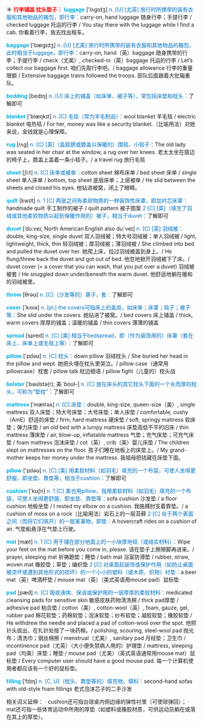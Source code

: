 ☀ <font color="red">**行李铺盖 枕头垫子：**</font>
<font color="sky blue">**luggage**</font> ['lʌɡɪdӡ] 
<font color="#0070c0">n. [U] [尤英] 旅行时所携带的装有衣服和其他物品的箱包，即行李：</font>carry-on, hand luggage 随身行李；手提行李 / checked luggage 托运的行李 / You stay there with the luggage while I find a cab. 你看着行李，我去找出租车。

<font color="sky blue">**baggage**</font> ['bæɡɪdӡ] 
<font color="#0070c0">n. [U] [尤美] 旅行时所携带的装有衣服和其他物品的箱包，此时相当于luggage，即行李：</font>carry-on, hand（英）baggage 随身携带的行李；手提行李 / check（尤美）, checked-in（英）baggage 托运的行李 / Let’s collect our baggage first. 咱们先取行李吧。/ baggage allowance 行李的重量限额 / Extensive baggage trains followed the troops. 部队后面跟着大批辎重队。

<font color="sky blue">**bedding**</font> [bedɪŋ] 
<font color="#0070c0">n. [U] 床上的铺盖（如床单、被子等），常包括床垫和枕头：</font>了解即可

<font color="sky blue">**blanket**</font> ['blæŋkɪt] 
<font color="#0070c0">n. [C] 毛毯（常为羊毛制品）：</font>wool blanket 羊毛毯 / electric blanket 电热毯 / For her, money was like a security blanket.（比喻用法）对她来说，金钱就是心理保障。
           
<font color="sky blue">**rug**</font> [rʌg]
<font color="#0070c0">n. [C] [英]（盖肩膀或膝盖以保暖的）围毯、小毯子：</font>The old lady was seated in her chair at the window, a rug over her knees. 老太太坐在窗边的椅子上，膝盖上盖着一条小毯子。/ a travel rug 旅行毛毯

<font color="sky blue">**sheet**</font> [ʃi:t] 
<font color="#0070c0">n. [C] 床单或被单：</font>cotton sheet 棉布床单 / bed sheet 床单 / single sheet 单人床单 / bottom, top sheet 底层床单；上层被单 / He slid between the sheets and closed his eyes. 他钻进被窝，闭上了眼睛。

<font color="sky blue">**quilt**</font> [kwɪlt] 
<font color="#0070c0">n. 1 [C] 两层之间有柔软物质的一种装饰性床罩，即加衬芯床罩：</font>handmade quilt 手工制作的被子 / quilt pattern 被子图案 <font color="#0070c0">2 [C] [英]（填充了羽绒或其他柔软物质以起到保暖作用的）被子，相当于duvet：</font>了解即可
           
<font color="sky blue">**duvet**</font> [ˈdu:veɪ; North American English also du:ˈveɪ]
<font color="#0070c0">n. [C] [英] 羽绒被：</font>double, king-size, single duvet 双人羽绒被；特大号羽绒被；单人羽绒被 / light, lightweight, thick, thin 轻羽绒被；厚羽绒被；薄羽绒被 / She climbed into bed and pulled the duvet over her. 她爬上床，拉过羽绒被盖到身上。/ He flung/threw back the duvet and got out of bed. 他忽地掀开羽绒被下了床。/ duvet cover (= a cover that you can wash, that you put over a duvet) 羽绒被被套 / He snuggled down under/beneath the warm duvet. 他舒适地躺在暖和的羽绒被里。

<font color="sky blue">**throw**</font> [θrəʊ] 
<font color="#0070c0">n. [C]（沙发等的）罩子，套：</font>了解即可

<font color="sky blue">**cover**</font> ['kʌvə] 
<font color="#0070c0">n. [pl.] the covers可指床上的盖具，如床单；床罩；毯子；被子等：</font>She slid under the covers. 她钻进了被窝。/ bed covers 床上铺盖 / thick, warm covers 厚厚的铺盖；温暖的铺盖 / thin covers 薄薄的铺盖

<font color="sky blue">**spread**</font> [spred] 
<font color="#0070c0">n. [C] [美] 相当于bedspread，即（作为装饰用的）床罩（套在床上、床单上或毛毯上等）：</font>了解即可

<font color="sky blue">**pillow**</font> ['pɪləʊ] 
<font color="#0070c0">n. [C] 枕头：</font>down pillow 羽绒枕头 / She buried her head in the pillow and wept. 她把头埋在枕头里哭泣。/ pillow case（通常用pillowcase）枕套 / pillow talk 枕边细语 / pillow fight（儿童的）枕头战
           
<font color="sky blue">**bolster**</font> [ˈbəʊlstə(r); 美 ˈboʊl-]
<font color="#0070c0">n. [C] 放在床头的其它枕头下面的一个长而厚的枕头，可称为“垫枕”：</font>了解即可
           
<font color="sky blue">**mattress**</font> [ˈmætrəs]
<font color="#0070c0">n. [C] 床垫：</font>double, king-size, queen-size（美）, single mattress 双人床垫；特大号床垫；大号床垫；单人床垫 / comfortable, cushy（AmE）舒适的床垫 / firm, hard mattress 硬床垫 / soft, springy mattress 软床垫；弹力床垫 / an old bed with a lumpy mattress 床垫高低不平的旧床 / thin mattress 薄床垫 / air, blow-up, inflatable mattress 气垫；充气床垫；可充气床垫 / foam mattress 泡沫床垫 / cot（英）, crib（美）婴儿床垫 / The children slept on mattresses on the floor. 孩子们睡在地板上的床垫上。/ My grand-mother keeps her money under the mattress. 我祖母把钱藏在床垫下面。

<font color="sky blue">**pillow**</font> ['pɪləʊ] 
<font color="#0070c0">n. [C] [美] 用柔软材料（如羽毛）填充的一个布袋，可使人坐得更舒服，即坐垫、靠垫等，相当于cushion：</font>了解即可

<font color="sky blue">**cushion**</font> ['kʊʃn] 
<font color="#0070c0">n. 1 [C] 美也用pillow，指用柔软材料（如羽毛）填充的一个布袋，可使人坐得更舒服，即坐垫、靠垫等：</font>sofa cushion 沙发垫 / a floor cushion 地板坐垫 / I rested my elbow on a cushion. 我胳膊肘支着靠垫。/ a cushion of moss on a rock（比喻用法）岩石上的一层苔藓 <font color="#0070c0">2 [C] 处于两个表面之间（而将它们隔开）的一层某事物，即垫：</font>A hovercraft rides on a cushion of air. 气垫船悬浮在气垫上行驶。

<font color="sky blue">**mat**</font> [mæt] 
<font color="#0070c0">n. 1 [C] 用于铺在部分地面上的一小块厚地毯（或结实材料）：</font>Wipe your feet on the mat before you come in, please. 请在垫子上擦擦脚再进来。/ prayer, sleeping mat 祈祷跪垫；睡垫 / bath mat 浴室防滑垫 / rubber, straw, woven mat 橡胶垫；草垫；编织垫 <font color="#0070c0">2 [C] 对桌面起装饰或保护作用（如防止桌面被烫坏或遭到其他形式的损坏）的一个小小的塑料（或木质、织物）衬垫：</font>a beer mat（英）啤酒杯垫 / mouse mat（英）（美式英语用mouse pad）鼠标垫 
           
<font color="sky blue">**pad**</font> [pæd]
<font color="#0070c0">n. [C] 吸收液体、保洁或保护用的一层厚厚的柔软材料：</font>medicated cleansing pads for sensitive skin 敏感皮肤药物清洗棉 / thick pad厚垫 / adhesive pad 粘合垫 / cotton（美）, cotton-wool（英）, foam, gauze, gel, rubber pad 棉花软垫；药棉软垫；泡沫软垫；纱布软垫；凝胶软垫；橡胶软垫 / He withdrew the needle and placed a pad of cotton-wool over the spot. 他把针头拔出，在扎针处按了一块药棉。/ polishing, scouring, steel-wool pad 抛光布；清洗巾；钢丝棉擦 / menstrual（尤美）, sanitary pad 月经垫；卫生巾 / incontinence pad（尤英）（大小便失禁病人用的）护理垫 / mattress, sleeping pad（均美）床垫；睡垫 / mouse pad（尤美）（英式英语通常用mouse mat）鼠标垫 / Every computer user should have a good mouse pad. 每一个计算机使用者都应该有一个好的鼠标垫。
           
<font color="sky blue">**filling**</font> [ˈfɪlɪŋ]
<font color="#0070c0">n. [C, U]（枕头、靠垫等的）填充物，填料：</font>second-hand sofas with old-style foam fillings 老式泡沫芯子的二手沙发

相关词义延伸：
· cushion还可指台球桌内侧边缘的弹性衬里（可使球弹回）；
· mat还可指一些体育运动中所用的厚垫（如塑料或橡胶材质，可供运动员躺在或落在其上的厚垫）。

